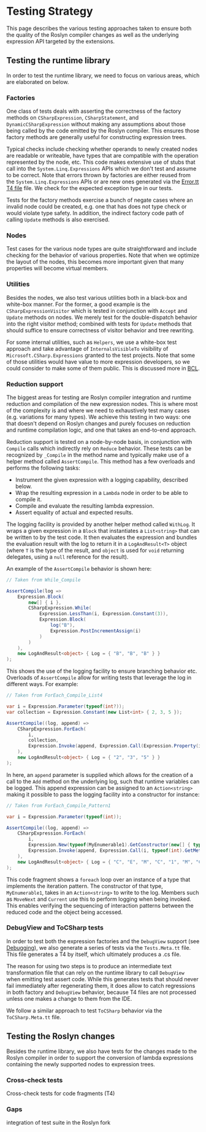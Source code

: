 # Testing Strategy

This page describes the various testing approaches taken to ensure both the quality of the Roslyn compiler changes as well as the underlying expression API targeted by the extensions.

## Testing the runtime library

In order to test the runtime library, we need to focus on various areas, which are elaborated on below.

### Factories

One class of tests deals with asserting the correctness of the factory methods on `CSharpExpression`, `CSharpStatement`, and `DynamicCSharpExpression` without making any assumptions about those being called by the code emitted by the Roslyn compiler. This ensures those factory methods are generally useful for constructing expression trees.

Typical checks include checking whether operands to newly created nodes are readable or writeable, have types that are compatible with the operation represented by the node, etc. This code makes extensive use of stubs that call into the `System.Linq.Expressions` APIs which we don't test and assume to be correct. Note that errors thrown by factories are either reused from the `System.Linq.Expressions` APIs or are new ones generated via the [Error.tt T4 file](../Microsoft.CSharp.Expressions/Error.tt) file. We check for the expected exception type in our tests.

Tests for the factory methods exercise a bunch of negate cases where an invalid node could be created, e.g. one that has does not type check or would violate type safety. In addition, the indirect factory code path of calling `Update` methods is also exercised.

### Nodes

Test cases for the various node types are quite straightforward and include checking for the behavior of various properties. Note that when we optimize the layout of the nodes, this becomes more important given that many properties will become virtual members.

### Utilities

Besides the nodes, we also test various utilities both in a black-box and white-box manner. For the former, a good example is the `CSharpExpressionVisitor` which is tested in conjunction with `Accept` and `Update` methods on nodes. We merely test for the double-dispatch behavior into the right visitor method; combined with tests for `Update` methods that should suffice to ensure correctness of visitor behavior and tree rewriting.

For some internal utilities, such as `Helpers`, we use a white-box test approach and take advantage of `InternalsVisibleTo` visibility of `Microsoft.CSharp.Expressions` granted to the test projects. Note that some of those utilities would have value to more expression developers, so we could consider to make some of them public. This is discussed more in [BCL](BCL.MD).

### Reduction support

The biggest areas for testing are Roslyn compiler integration and runtime reduction and compilation of the new expression nodes. This is where most of the complexity is and where we need to exhaustively test many cases (e.g. variations for many types). We achieve this testing in two ways: one that doesn't depend on Roslyn changes and purely focuses on reduction and runtime compilation logic, and one that takes an end-to-end approach.

Reduction support is tested on a node-by-node basis, in conjunction with `Compile` calls which indirectly rely on `Reduce` behavior. These tests can be recognized by `_Compile` in the method name and typically make use of a helper method called `AssertCompile`. This method has a few overloads and performs the following tasks:

- Instrument the given expression with a logging capability, described below.
- Wrap the resulting expression in a `Lambda` node in order to be able to compile it.
- Compile and evaluate the resulting lambda expression.
- Assert equality of actual and expected results.

The logging facility is provided by another helper method called `WithLog`. It wraps a given expression in a `Block` that instantiates a `List<string>` that can be written to by the test code. It then evaluates the expression and bundles the evaluation result with the log to return it in a `LogAndResult<T>` object (where `T` is the type of the result, and `object` is used for `void` returning delegates, using a `null` reference for the result).

An example of the `AssertCompile` behavior is shown here:

```csharp
// Taken from While_Compile

AssertCompile(log =>
    Expression.Block(
        new[] { i },
        CSharpExpression.While(
            Expression.LessThan(i, Expression.Constant(3)),
            Expression.Block(
                log("B"),
                Expression.PostIncrementAssign(i)
            )
        )
    ),
    new LogAndResult<object> { Log = { "B", "B", "B" } }
);
```

This shows the use of the logging facility to ensure branching behavior etc. Overloads of `AssertCompile` allow for writing tests that leverage the log in different ways. For example:

```csharp
// Taken from ForEach_Compile_List4

var i = Expression.Parameter(typeof(int?));
var collection = Expression.Constant(new List<int> { 2, 3, 5 });

AssertCompile((log, append) =>
    CSharpExpression.ForEach(
        i,
        collection,
        Expression.Invoke(append, Expression.Call(Expression.Property(i, "Value"), typeof(int).GetMethod("ToString", Array.Empty<Type>())))
    ),
    new LogAndResult<object> { Log = { "2", "3", "5" } }
);
```

In here, an `append` parameter is supplied which allows for the creation of a call to the `Add` method on the underlying log, such that runtime variables can be logged. This append expression can be assigned to an `Action<string>` making it possible to pass the logging facility into a constructor for instance:

```csharp
// Taken from ForEach_Compile_Pattern1

var i = Expression.Parameter(typeof(int));

AssertCompile((log, append) =>
    CSharpExpression.ForEach(
        i,
        Expression.New(typeof(MyEnumerable1).GetConstructor(new[] { typeof(Action<string>) }), append),
        Expression.Invoke(append, Expression.Call(i, typeof(int).GetMethod("ToString", Array.Empty<Type>())))
    ),
    new LogAndResult<object> { Log = { "C", "E", "M", "C", "1", "M", "C", "2", "M", "C", "3", "M" } }
);
```

This code fragment shows a `foreach` loop over an instance of a type that implements the iteration pattern. The constructor of that type, `MyEnumerable1`, takes in an `Action<string>` to write to the log. Members such as `MoveNext` and `Current` use this to perform logging when being invoked. This enables verifying the sequencing of interaction patterns between the reduced code and the object being accessed.

### DebugView and ToCSharp tests

In order to test both the expression factories and the `DebugView` support (see [Debugging](Debugging.MD)), we also generate a series of tests via the `Tests.Meta.tt` file. This file generates a T4 by itself, which ultimately produces a .cs file.

The reason for using two steps is to produce an intermediate text transformation file that can rely on the runtime library to call `DebugView` when emitting test assert code. While this generates tests that should never fail immediately after regenerating them, it does allow to catch regressions in both factory and `DebugView` behavior, because T4 files are not processed unless one makes a change to them from the IDE.

We follow a similar approach to test `ToCSharp` behavior via the `ToCSharp.Meta.tt` file.

## Testing the Roslyn changes

Besides the runtime library, we also have tests for the changes made to the Roslyn compiler in order to support the conversion of lambda expressions containing the newly supported nodes to expression trees.

### Cross-check tests

Cross-check tests for code fragments (T4)

### Gaps

integration of test suite in the Roslyn fork